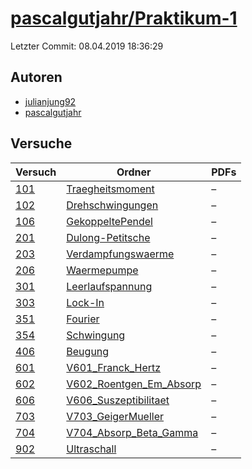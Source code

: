 # [pascalgutjahr/Praktikum-1](https://github.com/pascalgutjahr/Praktikum-1)

Letzter Commit: 08.04.2019 18:36:29

## Autoren
- [julianjung92](https://github.com/julianjung92)
- [pascalgutjahr](https://github.com/pascalgutjahr)

## Versuche

|        Versuch         |                                                  Ordner                                                   |PDFs|
|------------------------|-----------------------------------------------------------------------------------------------------------|----|
|[101](../../versuch/101)|[Traegheitsmoment](https://github.com/pascalgutjahr/Praktikum-1/tree/master/Traegheitsmoment)              |–   |
|[102](../../versuch/102)|[Drehschwingungen](https://github.com/pascalgutjahr/Praktikum-1/tree/master/Drehschwingungen)              |–   |
|[106](../../versuch/106)|[GekoppeltePendel](https://github.com/pascalgutjahr/Praktikum-1/tree/master/GekoppeltePendel)              |–   |
|[201](../../versuch/201)|[Dulong-Petitsche](https://github.com/pascalgutjahr/Praktikum-1/tree/master/Dulong-Petitsche)              |–   |
|[203](../../versuch/203)|[Verdampfungswaerme](https://github.com/pascalgutjahr/Praktikum-1/tree/master/Verdampfungswaerme)          |–   |
|[206](../../versuch/206)|[Waermepumpe](https://github.com/pascalgutjahr/Praktikum-1/tree/master/Waermepumpe)                        |–   |
|[301](../../versuch/301)|[Leerlaufspannung](https://github.com/pascalgutjahr/Praktikum-1/tree/master/Leerlaufspannung)              |–   |
|[303](../../versuch/303)|[Lock-In](https://github.com/pascalgutjahr/Praktikum-1/tree/master/Lock-In)                                |–   |
|[351](../../versuch/351)|[Fourier](https://github.com/pascalgutjahr/Praktikum-1/tree/master/Fourier)                                |–   |
|[354](../../versuch/354)|[Schwingung](https://github.com/pascalgutjahr/Praktikum-1/tree/master/Schwingung)                          |–   |
|[406](../../versuch/406)|[Beugung](https://github.com/pascalgutjahr/Praktikum-1/tree/master/Beugung)                                |–   |
|[601](../../versuch/601)|[V601_Franck_Hertz](https://github.com/pascalgutjahr/Praktikum-1/tree/master/V601_Franck_Hertz)            |–   |
|[602](../../versuch/602)|[V602_Roentgen_Em_Absorp](https://github.com/pascalgutjahr/Praktikum-1/tree/master/V602_Roentgen_Em_Absorp)|–   |
|[606](../../versuch/606)|[V606_Suszeptibilitaet](https://github.com/pascalgutjahr/Praktikum-1/tree/master/V606_Suszeptibilitaet)    |–   |
|[703](../../versuch/703)|[V703_GeigerMueller](https://github.com/pascalgutjahr/Praktikum-1/tree/master/V703_GeigerMueller)          |–   |
|[704](../../versuch/704)|[V704_Absorp_Beta_Gamma](https://github.com/pascalgutjahr/Praktikum-1/tree/master/V704_Absorp_Beta_Gamma)  |–   |
|[902](../../versuch/902)|[Ultraschall](https://github.com/pascalgutjahr/Praktikum-1/tree/master/Ultraschall)                        |–   |
